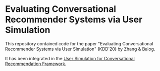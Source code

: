 # Evaluating Conversational Recommender Systems via User Simulation

This repository contained code for the paper "Evaluating Conversational Recommender Systems via User Simulation" (KDD'20) by Zhang & Balog.

It has been integrated in the [User Simulation for Conversational Recommendation Framework](https://github.com/iai-group/UserSimConvRec).
